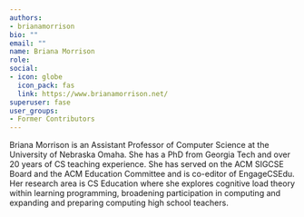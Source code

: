 ```yaml
---
authors:
- brianamorrison
bio: ""
email: ""
name: Briana Morrison
role:
social:
- icon: globe
  icon_pack: fas
  link: https://www.brianamorrison.net/
superuser: fase
user_groups:
- Former Contributors
---
```


Briana Morrison is an Assistant Professor of Computer Science at the University of Nebraska Omaha. She has a PhD from Georgia Tech and over 20 years of CS teaching experience. She has served on the ACM SIGCSE Board and the ACM Education Committee and is co-editor of EngageCSEdu.  Her research area is CS Education where she explores cognitive load theory within learning programming, broadening participation in computing and expanding and preparing computing high school teachers.

